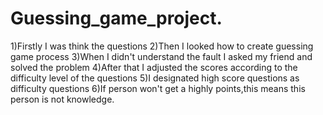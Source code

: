 # Guessing_game_project.
1)Firstly I was think the questions
2)Then I looked how to create guessing game process
3)When I didn't understand the fault I asked my friend and solved the problem
4)After that I adjusted the scores according to the difficulty level of the questions
5)I designated high score questions as difficulty questions
6)If person won't get a highly points,this means this person is not knowledge.
